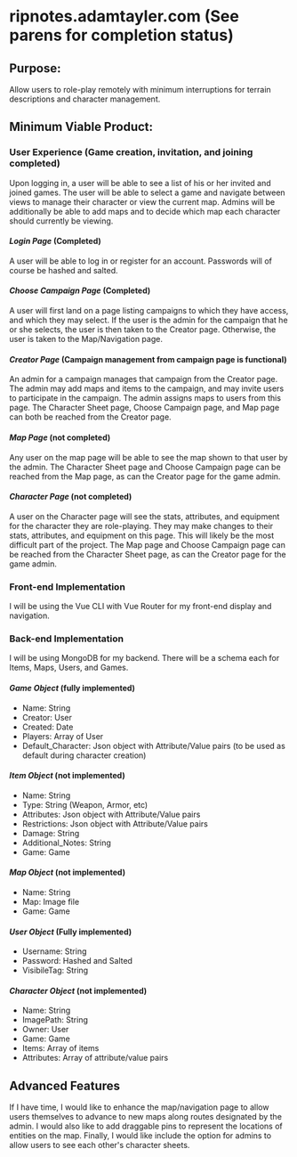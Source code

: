 # ripnotes.adamtayler.com (See parens for completion status)

## Purpose:
Allow users to role-play remotely with minimum interruptions for terrain descriptions and character management.

## Minimum Viable Product:
### User Experience (Game creation, invitation, and joining completed)
Upon logging in, a user will be able to see a list of his or her invited and joined games. The user will be able to select a game and navigate between views to manage their character or view the current map. Admins will be additionally be able to add maps and to decide which map each character should currently be viewing.

#### *Login Page* (Completed)
A user will be able to log in or register for an account. Passwords will of course be hashed and salted.

#### *Choose Campaign Page* (Completed)
A user will first land on a page listing campaigns to which they have access, and which they may select. If the user is the admin for the campaign that he or she selects, the user is then taken to the Creator page. Otherwise, the user is taken to the Map/Navigation page.

#### *Creator Page* (Campaign management from campaign page is functional)
An admin for a campaign manages that campaign from the Creator page. The admin may add maps and items to the campaign, and may invite users to participate in the campaign. The admin assigns maps to users from this page. The Character Sheet page, Choose Campaign page, and Map page can both be reached from the Creator page.

#### *Map Page* (not completed)
Any user on the map page will be able to see the map shown to that user by the admin. The Character Sheet page and Choose Campaign page can be reached from the Map page, as can the Creator page for the game admin.

#### *Character Page* (not completed)
A user on the Character page will see the stats, attributes, and equipment for the character they are role-playing. They may make changes to their stats, attributes, and equipment on this page. This will likely be the most difficult part of the project. The Map page and Choose Campaign page can be reached from the Character Sheet page, as can the Creator page for the game admin.

### Front-end Implementation
I will be using the Vue CLI with Vue Router for my front-end display and navigation.

### Back-end Implementation
I will be using MongoDB for my backend. There will be a schema each for Items, Maps, Users, and Games.

#### *Game Object* (fully implemented)
- Name: String
- Creator: User
- Created: Date
- Players: Array of User
- Default_Character: Json object with Attribute/Value pairs (to be used as default during character creation)

#### *Item Object* (not implemented)
- Name: String
- Type: String (Weapon, Armor, etc)
- Attributes: Json object with Attribute/Value pairs
- Restrictions: Json object with Attribute/Value pairs
- Damage: String
- Additional_Notes: String
- Game: Game

#### *Map Object* (not implemented)
- Name: String
- Map: Image file
- Game: Game

#### *User Object* (Fully implemented)
- Username: String
- Password: Hashed and Salted
- VisibileTag: String

#### *Character Object* (not implemented)
- Name: String
- ImagePath: String
- Owner: User
- Game: Game
- Items: Array of items
- Attributes: Array of attribute/value pairs

## Advanced Features
If I have time, I would like to enhance the map/navigation page to allow users themselves to advance to new maps along routes designated by the admin. I would also like to add draggable pins to represent the locations of entities on the map. Finally, I would like include the option for admins to allow users to see each other's character sheets.
